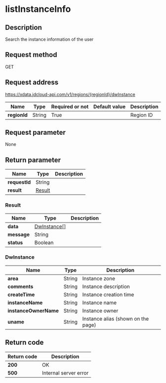 # listInstanceInfo


## Description
Search the instance information of the user

## Request method
GET

## Request address
https://xdata.jdcloud-api.com/v1/regions/{regionId}/dwInstance

|Name|Type|Required or not|Default value|Description|
|---|---|---|---|---|
|**regionId**|String|True||Region ID|

## Request parameter
None


## Return parameter
|Name|Type|Description|
|---|---|---|
|**requestId**|String||
|**result**|[Result](##Result)||


### <a name="Result">Result</a>
|Name|Type|Description|
|---|---|---|
|**data**|[DwInstance[]](##DwInstance)||
|**message**|String||
|**status**|Boolean||
### <a name="DwInstance">DwInstance</a>
|Name|Type|Description|
|---|---|---|
|**area**|String|Instance zone|
|**comments**|String|Instance description|
|**createTime**|String|Instance creation time|
|**instanceName**|String|Instance name|
|**instanceOwnerName**|String|Instance owner|
|**uname**|String|Instance alias (shown on the page)|

## Return code
|Return code|Description|
|---|---|
|**200**|OK|
|**500**|Internal server error|
